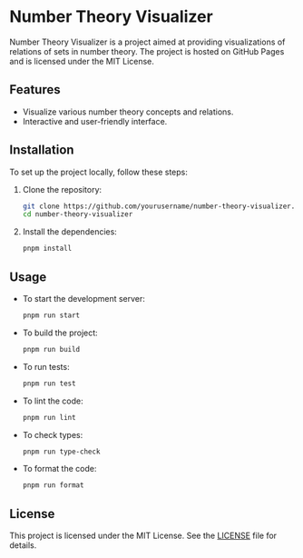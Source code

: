 # Number Theory Visualizer

Number Theory Visualizer is a project aimed at providing visualizations of relations of sets in number theory. The project is hosted on GitHub Pages and is licensed under the MIT License.

## Features

- Visualize various number theory concepts and relations.
- Interactive and user-friendly interface.

## Installation

To set up the project locally, follow these steps:

1. Clone the repository:
   ```bash
   git clone https://github.com/yourusername/number-theory-visualizer.git
   cd number-theory-visualizer
   ```

2. Install the dependencies:
   ```bash
   pnpm install
   ```

## Usage

- To start the development server:
  ```bash
  pnpm run start
  ```

- To build the project:
  ```bash
  pnpm run build
  ```

- To run tests:
  ```bash
  pnpm run test
  ```

- To lint the code:
  ```bash
  pnpm run lint
  ```

- To check types:
  ```bash
  pnpm run type-check
  ```

- To format the code:
  ```bash
  pnpm run format
  ```

## License

This project is licensed under the MIT License. See the [LICENSE](LICENSE) file for details.
